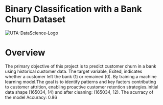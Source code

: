 # Binary Classification with a Bank Churn Dataset 
![UTA-DataScience-Logo](https://github.com/user-attachments/assets/6d626bcc-5430-4356-927b-97764939109d)
# Overview
The primary objective of this project is to predict customer churn in a bank using historical customer data. The target variable, Exited, indicates whether a customer left the bank (1) or remained (0). By training a machine learning model.The goal is to identify patterns and key factors contributing to customer attrition, enabling proactive customer retention strategies.Initial data shape (165034, 14) and after cleaning: (165034, 12). The acurracy of the model Accuracy: 0.86
